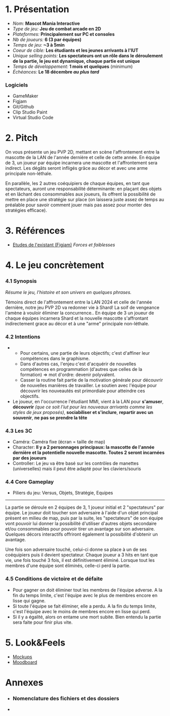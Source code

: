 # 1. Présentation
- *Nom:* **Mascot Mania Interactive**
- *Type de jeu:* **Jeu de combat arcade en 2D**
- *Plateformes:* **Principalement sur PC et consoles**
- *Nb de joueurs:* **6 (3 par équipes)**
- *Temps de jeu:* **~3 à 5min**
- *Coeur de cible:* **Les étudiants et les jeunes arrivants à l'IUT**
- *Unique selling points:* **Les spectateurs ont un rôle dans le déroulement de la partie, le jeu est dynamique, chaque partie est unique**
- *Temps de développement:* **1 mois et quelques** (minimum)
- *Échéances:* **Le 18 décembre _au plus tard_**
### Logiciels
- GameMaker
- Figjam
- Git/Github
- Clip Studio Paint
- Virtual Studio Code
# 2. Pitch
On vous présente un jeu PVP 2D, mettant en scène l'affrontement entre la mascotte de la LAN de l'année dernière et celle de cette année. En équipe de 3, un joueur par équipe incarnera une mascotte et l'affrontement sera indirect. Les dégâts seront infligés grâce au décor et avec une arme principale non-léthale.

En parallèle, les 2 autres coéquipiers de chaque équipes, en tant que spectateurs, auront une responsabilité déterminante: en plaçant des objets et en lâchant des consommables aux joueurs, ils offrent la possibilité de mettre en place une stratégie sur place (on laissera juste assez de temps au préalable pour savoir comment jouer mais pas assez pour monter des stratégies efficace).
# 3. Références
- [Etudes de l'existant (Figjam)](https://www.figma.com/board/TzOCzQbDci5kVt4ebz25BO/Etude-de-l'existant?node-id=0-1&t=lUCQrGcGdsUSomjn-1) *_Forces et faiblesses_*
# 4. Le jeu concrètement
### 4.1 **Synopsis**
*Résume le jeu, l’histoire et son univers en quelques phrases.*

Témoins direct de l'affrontement entre la LAN 2024 et celle de l'année dernière, notre jeu PVP 2D va redonner vie à Shard! La soif de vengeance l'amène à vouloir éliminer la concurrence.. En équipe de 3 un joueur de chaque équipes incarnera Shard et la nouvelle mascotte s'affrontant indirectement grace au décor et à une "arme" principale non-léthale.

### 4.2 **Intentions**
- 
  - Pour certains, une partie de leurs objectifs; c'est d'affiner leur compétences dans le graphisme.
  - Dans d'autres cas, l'enjeu c'est d'acquérir de nouvelles compétences en programmation (d'autres que celles de la formation) => mot d'ordre: devenir polyvalent.
  - Casser la routine fait partie de la motivation générale pour découvrir de nouvelles manières de travailler. Le soutien avec l'équipe pour découvrir les nouveautés est primordiale pour atteindre ces objectifs.
- Le joueur, en l'occurrence l'étudiant MMI, vient à la LAN pour **s'amuser**, **découvrir** *(que ce soit l'iut pour les nouveaux arrivants comme les styles de jeux proposés)*, **sociabiliser et s'inclure**, **repartir avec un souvenir**, **ne pas se prendre la tête**

### 4.3 **Les 3C**
   - Caméra: Caméra fixe (écran = taille de map)
   - Character: **Il y a 2 personnages principaux: la mascotte de l'année dernière et la potentielle nouvelle mascotte. Toutes 2 seront incarnées par des joueurs**
   - Controller: Le jeu va être basé sur les contrôles de manettes (universelles) mais il peut être adapté pour les claviers/souris

### 4.4 **Core Gameplay**
   - Piliers du jeu: Versus, Objets, Stratégie, Equipes
---
La partie se déroule en 2 équipes de 3, 1 joueur initial et 2 "spectateurs" par équipe. Le joueur doit toucher son adversaire à l'aide d'un objet principal présent en milieu de map, puis par la suite, les "spectateurs" de son équipe vont pouvoir lui donner la possibilité d'utiliser d'autres objets secondaire et/ou consommables pour pouvoir tirer un avantage sur son adversaire. Quelques décors interactifs offriront également la possibilité d'obtenir un avantage.

Une fois son adversaire touché, celui-ci donne sa place à un de ses coéquipiers puis il devient spectateur. Chaque joueur a 3 hits en tant que vie, une fois touché 3 fois, il est définitivement éliminé. Lorsque tout les membres d'une équipe sont éliminés, celle-ci perd la partie.

### 4.5 **Conditions de victoire et de défaite**
   - Pour gagner on doit éliminer tout les membres de l'équipe adverse. A la fin du temps limite, c'est l'équipe avec le plus de membres encore en lisse qui gagne.
   - Si toute l'équipe se fait éliminer, elle a perdu. A la fin du temps limite, c'est l'équipe avec le moins de membres encore en lisse qui perd.
   - Si il y a égalité, alors on entame une mort subite. Bien entendu la partie sera faite pour finir plus vite.
# 5. Look&Feels
- [Mockups](https://github.com/RaphVSSR/Jeu_Lan_2024/tree/main/concept/mockups)
- [Moodboard]()
# Annexes
- ### Nomenclature des fichiers et des dossiers
-

